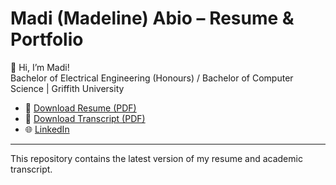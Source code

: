 # Madi (Madeline) Abio – Resume & Portfolio

👋 Hi, I’m Madi!  
Bachelor of Electrical Engineering (Honours) / Bachelor of Computer Science | Griffith University

- 📄 [Download Resume (PDF)](Resume.pdf)  
- 📄 [Download Transcript (PDF)](Transcript.pdf)  
- 🌐 [LinkedIn](https://linkedin.com/in/madiabio)  
---
This repository contains the latest version of my resume and academic transcript.
